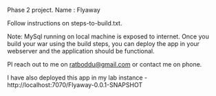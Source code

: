 Phase 2 project.
Name : Flyaway

Follow instructions on steps-to-build.txt.

Note: MySql running on local machine is exposed to internet. Once you build your war using the build steps, you can deploy the app in your webserver and the application should be functional.

Pl reach out to me on ratboddu@gmail.com or contact me on phone.

I have also deployed this app in my lab instance -
http://localhost:7070/Flyaway-0.0.1-SNAPSHOT


